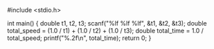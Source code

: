 #include <stdio.h>

int main() {
    double t1, t2, t3;
    scanf("%lf %lf %lf", &t1, &t2, &t3);
    double total_speed = (1.0 / t1) + (1.0 / t2) + (1.0 / t3);
    double total_time = 1.0 / total_speed;
    printf("%.2f\n", total_time);
    return 0;
}
